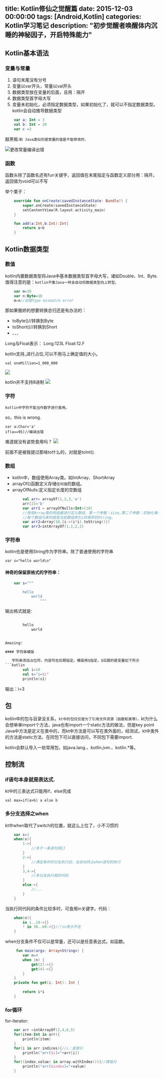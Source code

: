 title: Kotlin修仙之觉醒篇
date: 2015-12-03 00:00:00
tags: [Android,Kotlin]
categories: Kotlin学习笔记
description: "初步觉醒者唤醒体内沉睡的神秘因子，开启特殊能力"
---
## Kotlin基本语法

### 变量与常量

1. 语句末尾没有分号
2. 变量以var开头，常量以val开头
3. 数据类型放在变量的后面，且用：隔开
4. 数据类型首字母大写
5. 变量未初始化，必须指定数据类型，如果初始化了，就可以不指定数据类型。kotlin会自动推导数据类型
```kotlin
	var a: Int = 3
	val b: Int = 20
	var c =3
```
敲黑板:`和 Java类似的是常量的值是不能修改的.`

![更改常量编译出错](/images/常量修改编译错误.png)

###  函数

函数头除了函数名还有fun关键字，返回值在末尾指定与函数定义部分用：隔开。返回值为void可以不写

举个栗子：
```kotlin
	override fun onCreate(savedInstanceState: Bundle?) {
    	super.onCreate(savedInstanceState)
    	setContentView(R.layout.activity_main)
    }

    fun add(a:Int,b:Int):Int{
    	return a+b
    }
```
## Kotlin数据类型

### 数值

kotlin内置数据类型将Java中基本数据类型首字母大写，诸如Double、Int、Byte.
值得注意的是：`kotlin不像Java一样会自动将数据类型向上转型。`
```kotlin
	var m=20
	var n:Byte=10
	m=n//会报Type mismatch error
```
那如果傲娇的想要转换总归还是有办法的：
* toByte()//转换到Byte
* toShort()//转换到Short
* 、、、

Long与Float表示：
Long:123L
Float:12.F

kotlin支持_进行占位,可以不用马上确定值的大小。

	val oneMillion=1_000_000	

![](/images/happy.png)

kotlin并不支持8进制
![](/images/helpness.png)

### 字符

`kotlin中字符不能当作数字进行食用。`

so，this is wrong.
	
	var a:Char='a'
	if(a==95)//编译出错

难道就没有姿势食用吗？
![](/images/noexist.jpg)

前面不是被我提过那啥to什么的，对就是toInt().

### 数组

  * kotlin中，数组使用Array类。如IntArray、ShortArray
  * arrayOf()函数定义存储`任何值`的数组。
  * arrayOfNulls:定义指定长度的空数组

```kotlin
        val arr= arrayOf(1,2,3,'a')
        arr[2]='b'
        var arr1 = arrayOfNulls<Int>(10)
        //使用Array类的构造器进行定义数组，第一个参数：size,第二个参数：初始化每一个数组元素的值
        //每个数组元素的就是当前数组索引i的乘积的String。
        var arr2=Array(10,{i->(i*i).toString()})
        var arr3=intArrayOf(1,1,2,3)
```
### 字符串

kotlin也是使用String作为字符串。除了普通使用的字符串

	var s="hello world\n"

#### 神奇的保留原格式的字符串：
```kotlin
	var s="""

		hello 
			world
				"""
```
输出格式就是:
```kotlin
		
		hello 
			world
																			.```

Amazing!

#### 字符串模版

   字符串添加占位符，内容可在后期指定。模版用$指定，$后跟的是变量如下所示
```kotlin
		val i=10
		val s="i=$i"
		println(s1)
```
输出：i=3

## 包

kotlin中的包与目录没关系，`kt中的包仅仅是为了引用文件资源（函数和类等）。`kt为什么会想单单import个方法，java也有import一个static方法的做法，但是key point Java中方法是定义在类中的，而kt中方法是可以写在类外面的，经测试，kt中类外的方法是static方法，在同包下可以直接访问，不同包下需要import.

   kotlin会默认导入一些常用包，如java.lang.*、kotlin.jvm.*、kotlin.*等。

## 控制流

### if语句本身就是表达式.

kt中的三表达式只能用if，else完成

	val max=if(a>b) a else b

### 多分支选择之when

   kt中when取代了switch的位置，就这么上位了，小不习惯的
```kotlin
	var x=1
	when(x){
		1->{
			//多于一条语句用{}
		}
		2->{
			//满足条件的分支执行后，会自动终止when语句的执行
		}
		3,4->{
			//多分支执行相同代码
		}
		else->{
			//...
		}
	}
```
   当执行同代码的条件比较多时，可食用in关键字。代码：
```kotlin
	when(n){
		in 1..10->{}
		! in 30..60->{}//!in表示不在
	}
```
   when分支条件不仅可以是常量，还可以是任意表达式。如函数。
```kotlin
	 fun main(args: Array<String>) {
        var n=4
        when (n) {
            get(2)->{}
            get(4)->{}
        }
    }
    private fun get(i: Int): Int {
        
        return i*i
    }
```
### for循环

   for-iterator:
```kotlin
    var arr =intArrayOf(2,4,6,5)
    for(item:Int in arr){
    	println(item)
    }
    for(i in arr.indices){//i：是索引
    	println("arr[$i]="+arr[i])
    }
    for((index,value) in array.withIndex()){//键值对
    	println("arr[$index]="+value)
    }
```
